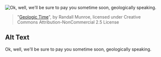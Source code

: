 ![Ok, well, we'll be sure to pay you sometime soon, geologically speaking.](https://imgs.xkcd.com/comics/geologic_time.png)
> "[Geologic Time](https://xkcd.com/2187/)", by Randall Munroe, licensed under Creative Commons Attribution-NonCommercial 2.5 License

## Alt Text
Ok, well, we'll be sure to pay you sometime soon, geologically speaking.
